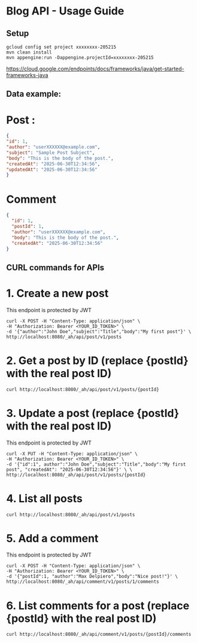# Blog API - Usage Guide

## Setup

```shell
gcloud config set project xxxxxxxx-205215
mvn clean install
mvn appengine:run -Dappengine.projectId=xxxxxxxx-205215
```

https://cloud.google.com/endpoints/docs/frameworks/java/get-started-frameworks-java

## Data example:

# Post :
```json
{
"id": 1,
"author": "userXXXXXX@example.com",
"subject": "Sample Post Subject",
"body": "This is the body of the post.",
"createdAt": "2025-06-30T12:34:56",
"updatedAt": "2025-06-30T12:34:56"
}
```

# Comment
```json
{
  "id": 1,
  "postId": 1,
  "author": "userXXXXXX@example.com",
  "body": "This is the body of the post.",
  "createdAt": "2025-06-30T12:34:56"
}
```


## CURL commands for APIs

# 1. Create a new post 
This endpoint is protected by JWT
```shell
curl -X POST -H "Content-Type: application/json" \
-H "Authorization: Bearer <YOUR_ID_TOKEN>" \
-d '{"author":"John Doe","subject":"Title","body":"My first post"}' \
http://localhost:8080/_ah/api/post/v1/posts
```

# 2. Get a post by ID (replace {postId} with the real post ID)
```shell
curl http://localhost:8080/_ah/api/post/v1/posts/{postId}
```

# 3. Update a post (replace {postId} with the real post ID)
This endpoint is protected by JWT
```shell
curl -X PUT -H "Content-Type: application/json" \
-H "Authorization: Bearer <YOUR_ID_TOKEN>" \
-d '{"id":1", author":"John Doe","subject":"Title","body":"My first post", "createdAt": "2025-06-30T12:34:56"}' \ \
http://localhost:8080/_ah/api/post/v1/posts/{postId}
```

# 4. List all posts
```shell
curl http://localhost:8080/_ah/api/post/v1/posts
```

# 5. Add a comment
This endpoint is protected by JWT
```shell
curl -X POST -H "Content-Type: application/json" \
-H "Authorization: Bearer <YOUR_ID_TOKEN>" \
-d '{"postId":1, "author":"Max Delpiero","body":"Nice post!"}' \
http://localhost:8080/_ah/api/comment/v1/posts/1/comments
```

# 6. List comments for a post (replace {postId} with the real post ID)
```shell
curl http://localhost:8080/_ah/api/comment/v1/posts/{postId}/comments
```